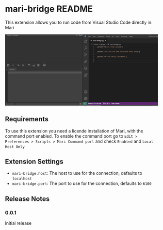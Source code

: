 # mari-bridge README

This extension allows you to run code from Visual Studio Code directly in Mari

![Demo](images/demo.gif)

## Requirements

To use this extension you need a licende installation of Mari, with the command port enabled.
To enable the command port go to `Edit > Preferences > Scripts > Mari Command port` and check `Enabled` and `Local Host Only`

## Extension Settings

* `mari-bridge.host`: The host to use for the connection, defaults to `localhost`
* `mari-bridge.port`: The port to use for the connection, defaults to `6100`

## Release Notes

### 0.0.1
Initial release
